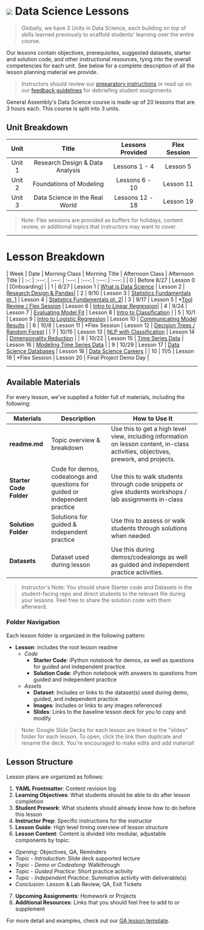# ![](https://ga-dash.s3.amazonaws.com/production/assets/logo-9f88ae6c9c3871690e33280fcf557f33.png) Data Science Lessons

> Globally, we have 3 Units in Data Science, each building on top of skills learned previously to scaffold students' learning over the entire course.

Our lessons contain objectives, prerequisites, suggested datasets, starter and solution code, and other instructional resources, tying into the overall competencies for each unit. See below for a complete description of all the lesson planning material we provide.

> Instructors should review our [preparatory instructions](../resources/instructor-resources/instructor-prep.md) or read up on our [feedback guidelines](../projects/project-feedback.md) for debriefing student assignments.


General Assembly's Data Science course is made up of 20 lessons that are 3 hours each. This course is split into 3 units.

## Unit Breakdown

| Unit | Title | Lessons Provided | Flex Session |
| :---: | :---: | :---: | :---: |
| Unit 1 | Research Design & Data Analysis | Lessons 1 - 4  | Lesson 5 |
| Unit 2 | Foundations of Modeling | Lessons 6 - 10 | Lesson 11 |
| Unit 3 | Data Science in the Real World| Lessons 12 - 18 | Lesson 19 |

> Note: Flex sessions are provided as buffers for holidays, content review, or additional topics that instructors may want to cover.

---

# Lesson Breakdown

| Week | Date | Morning Class | Morning Title | Afternoon Class | Afternoon Title | 
| :-: | :---: | :---: | :---: | :---: | :---: | :---: |
| 0  | Before 8/27 | Lesson 0   | [Onboarding]   |
| 1  | 8/27 | Lesson 1 | [What is Data Science](./lesson-01/readme.md) | Lesson 2 | [Research Design & Pandas](./lesson-02/readme.md)|
| 2  | 9/10 | Lesson 3 | [Statistics Fundamentals pt. 1](./lesson-03/readme.md) | Lesson 4 | [Statistics Fundamentals pt. 2](./lesson-04/readme.md)|
| 3  | 9/17 | Lesson 5 | *[Tool Review / Flex Session](./lesson-05/readme.md) | Lesson 6 | [Intro to Linear Regression](./lesson-06/readme.md)|
| 4  | 9/24 | Lesson 7 | [Evaluating Model Fit](./lesson-07/readme.md) | Lesson 8 | [Intro to Classification](./lesson-08/readme.md) |
| 5  | 10/1 | Lesson 9 | [Intro to Logistic Regression](./lesson-09/readme.md) | Lesson 10 | [Communicating Model Results](./lesson-10/readme.md) |
| 6  | 10/8 | Lesson 11 | *Flex Session | Lesson 12 | [Decision Trees / Random Forest](./lesson-12/readme.md) |
| 7  | 10/15 | Lesson 13 | [NLP with Classification](./lesson-13/readme.md) | Lesson 14 | [Dimensionality Reduction](./lesson-14/readme.md) |
| 8  | 10/22 | Lesson 15 | [Time Series Data](./lesson-15/readme.md) | Lesson 16 | [Modeling Time Series Data](./lesson-16/readme.md) |
| 9  | 10/29 | Lesson 17 | [Data Science Databases](./lesson-17/readme.md) | Lesson 18 | [Data Science Careers](./lesson-18/readme.md) |
| 10  | 11/5 | Lesson 19 | *Flex Session | Lesson 20 | Final Project Demo Day |

---

## Available Materials

For every lesson, we've supplied a folder full of materials, including the following:

| Materials | Description | How to Use It |
|----|---------|---------------|
| __readme.md__| Topic overview & breakdown | Use this to get a high level view, including information on lesson content, in-class activities, objectives, prework, and projects.|
| __Starter Code Folder__| Code for demos, codealongs and questions for guided or independent practice | Use this to walk students through code snippets or give students workshops / lab assignments in-class|
| __Solution Folder__| Solutions for guided & independent practice | Use this to assess or walk students through solutions when needed|
| __Datasets__| Dataset used during lesson | Use this during demos/codealongs as well as guided and independent practice activities. |

> Instructor's Note: You should share Starter code and Datasets in the student-facing repo and direct students to the relevant file during your lessons. Feel free to share the solution code with them afterward.

### Folder Navigation
Each lesson folder is organized in the following pattern:

- **Lesson**: includes the root lesson readme
  - _Code_
    - **Starter Code**: iPython notebook for demos, as well as questions for guided and independent practice
    - **Solution Code**: iPython notebook with answers to questions from guided and independent practice
  - _Assets_
    - **Dataset**: Includes or links to the dataset(s) used during demo, guided, and independent practice
    - **Images**: Includes or links to any images referenced
    - **Slides**: Links to the baseline lesson deck for you to copy and modify


> Note: Google Slide Decks for each lesson are linked in the "slides" folder for each lesson. To open, click the link then duplicate and rename the deck. You're encouraged to make edits and add material!

## Lesson Structure

Lesson plans are organized as follows:

1. **YAML Frontmatter**: Content revision log
2. **Learning Objectives**: What students should be able to do after lesson completion
3. **Student Prework**: What students should already know how to do before this lesson
4. **Instructor Prep**: Specific instructions for the instructor
5. **Lesson Guide**: High level timing overview of lesson structure
6. **Lesson Content**: Content is divided into modular, adjustable components by topic:
  - _Opening_: Objectives, QA, Reminders
  - _Topic - Introduction_: Slide deck supported lecture
  - _Topic - Demo or Codealong_: Walkthrough
  - _Topic - Guided Practice_: Short practice activity
  - _Topic - Independent Practice_: Summative activity with deliverable(s)
  - _Conclusion_: Lesson & Lab Review, QA, Exit Tickets
7. **Upcoming Assignments**: Homework or Projects
8. **Additional Resources**: Links that you should feel free to add to or supplement


For more detail and examples, check out our [GA lesson template](./templates/readme.md).
